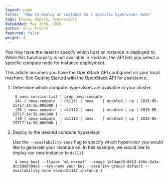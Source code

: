 ```yaml
---
layout: page
title:  "How to deploy an instance to a specific hypervisor node"
tags: [nova, deploy, hypervisor]
dateAdded: May 15th, 2015
author: Eric French
featured: false
weight: 4
---
```


You may have the need to specify which host an instance is deployed to. While this functionality is not available in Horizon, the API lets you select a specific compute node for instance deployment.

This article assumes you have the OpenStack API configured on your local machine. See [Getting Started with the OpenStack API](http://ibm-blue-box-help.github.io/help-documentation/openstack/api/openstack-api-getting-started/) for assistance.

1. Determine which compute hypervisors are available in your cluster.


		$ nova service-list | grep nova-compute
		|41 | nova-compute  | ds1111 | nova    | enabled | up | 2015-05-15T17:14:56.000000 | -
		|55 | nova-compute  | ds1112 | nova    | enabled | up | 2015-05-15T17:14:56.000000 | -
		|70 | nova-compute  | ds1113 | nova    | enabled | up | 2015-05-15T17:14:56.000000 | -


2. Deploy to the desired compute hypervisor.

   Use the `--availability-zone` flag to specify which hypervisor you would like to generate your instance on. In this example, we would like to deploy our new instance to `ds1111`:


		$ nova boot --flavor 'm1.normal' --image 1e74ae39-8413-426e-9e3a-dcc5dd0704a3 --key-name your_key --security-groups default --availability-zone nova:ds1111 instance_1

